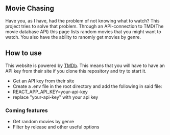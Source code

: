 ## Movie Chasing

Have you, as I have, had the problem of not knowing what to watch?
This project tries to solve that problem. Through an API-connection to TMD(The movie database API)
this page lists random movies that you might want to watch. You also have the ability to ranomly get
movies by genre.

## How to use
This website is powered by [TMDb](https://www.themoviedb.org/). This means that you will have to
have an API key from their site if you clone this repository and try to start it.
* Get an API key from their site
* Create a .env file in the root directory and add the following in said file:
* REACT_APP_API_KEY=your-api-key
* replace "your-api-key" with your api key

### Coming features
- Get random movies by genre
- Filter by release and other useful options
